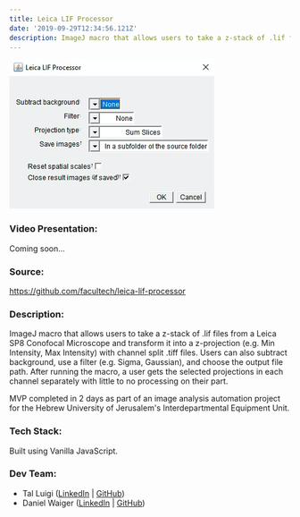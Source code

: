 ```yaml
---
title: Leica LIF Processor
date: '2019-09-29T12:34:56.121Z'
description: ImageJ macro that allows users to take a z-stack of .lif files from a Leica SP8 Conofocal Microscope and transform it into a z-projection (e.g. Min Intensity, Max Intensity) with channel split .tiff files. Users can also subtract background, use a filter (e.g. Sigma, Gaussian), and choose the output file path. After running the macro, a user gets the selected projections in each channel separately with little to no processing on their part.
---
```


![Leica LIF Processor Screenshot](./leica-lif-processor.png)

### Video Presentation:

Coming soon...

### Source:

https://github.com/facultech/leica-lif-processor

### Description:

ImageJ macro that allows users to take a z-stack of .lif files from a Leica SP8 Conofocal Microscope and transform it into a z-projection (e.g. Min Intensity, Max Intensity) with channel split .tiff files. Users can also subtract background, use a filter (e.g. Sigma, Gaussian), and choose the output file path. After running the macro, a user gets the selected projections in each channel separately with little to no processing on their part.

MVP completed in 2 days as part of an image analysis automation project for the Hebrew University of Jerusalem's Interdepartmental Equipment Unit.

### Tech Stack:

Built using Vanilla JavaScript.

### Dev Team:

- Tal Luigi ([LinkedIn](https://www.linkedin.com/in/talluigi) | [GitHub](https://github.com/luigilegion))
- Daniel Waiger ([LinkedIn](https://www.linkedin.com/in/daniel-waiger-9433ab15a) | [GitHub](https://github.com/daniel-waiger))
